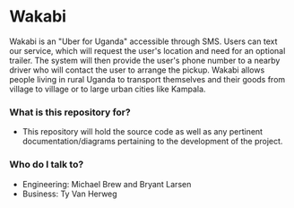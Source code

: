 # Wakabi #

Wakabi is an "Uber for Uganda" accessible through SMS. Users can text our service, which will request the user's location and need for an optional trailer. The system will then provide the user's phone number to a nearby driver who will contact the user to arrange the pickup. Wakabi allows people living in rural Uganda to transport themselves and their goods from village to village or to large urban cities like Kampala. 

### What is this repository for? ###

* This repository will hold the source code as well as any pertinent documentation/diagrams pertaining to the development of the project.

### Who do I talk to? ###

* Engineering: Michael Brew and Bryant Larsen
* Business: Ty Van Herweg
